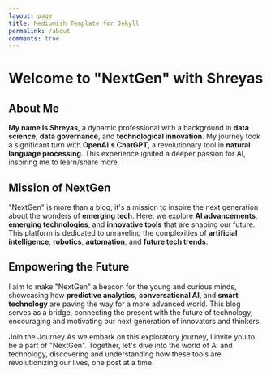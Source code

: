 ```yaml
---
layout: page
title: Mediumish Template for Jekyll
permalink: /about
comments: true
---
```

<div class="row justify-content-between">
<div class="col-md-8 pr-5">

# Welcome to "NextGen" with Shreyas

## About Me
**My name is Shreyas**, a dynamic professional with a background in **data science**, **data governance**, and **technological innovation**. My journey took a significant turn with **OpenAI's ChatGPT**, a revolutionary tool in **natural language processing**. This experience ignited a deeper passion for AI, inspiring me to learn/share more.

## Mission of NextGen
"NextGen" is more than a blog; it's a mission to inspire the next generation about the wonders of **emerging tech**. Here, we explore **AI advancements**, **emerging technologies**, and **innovative tools** that are shaping our future. This platform is dedicated to unraveling the complexities of **artificial intelligence**, **robotics**, **automation**, and **future tech trends**.

## Empowering the Future
I aim to make "NextGen" a beacon for the young and curious minds, showcasing how **predictive analytics**, **conversational AI**, and **smart technology** are paving the way for a more advanced world. This blog serves as a bridge, connecting the present with the future of technology, encouraging and motivating our next generation of innovators and thinkers.
<div class="sticky-top sticky-top-80">
<p> 
Join the Journey
As we embark on this exploratory journey, I invite you to be a part of "NextGen". Together, let's dive into the world of AI and technology, discovering and understanding how these tools are revolutionizing our lives, one post at a time.
</p>
</div>
</div>
</div>
